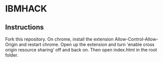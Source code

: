 # IBMHACK
Instructions
-----------
Fork this repository. On chrome, install the extension Allow-Control-Allow-Origin and restart chrome. Open up the extension and turn 'enable cross origin resource sharing' off and back on. Then open index.html in the root folder.
